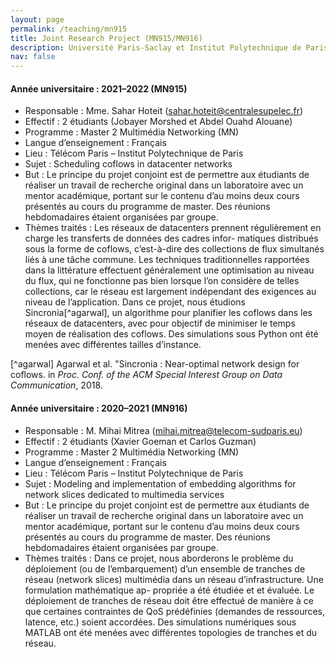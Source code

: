 ```yaml
---
layout: page
permalink: /teaching/mn915
title: Joint Research Project (MN915/MN916)
description: Université Paris-Saclay et Institut Polytechnique de Paris
nav: false
---
```



#### Année universitaire : 2021–2022 (MN915)
* Responsable : Mme. Sahar Hoteit (sahar.hoteit@centralesupelec.fr)
* Effectif : 2 étudiants (Jobayer Morshed et Abdel Ouahd Alouane)
* Programme : Master 2 Multimédia Networking (MN)
* Langue d’enseignement : Français
* Lieu : Télécom Paris – Institut Polytechnique de Paris
* Sujet : Scheduling coflows in datacenter networks
* But : Le principe du projet conjoint est de permettre aux étudiants de réaliser un travail de recherche original dans un
laboratoire avec un mentor académique, portant sur le contenu d’au moins deux cours présentés au cours du programme
de master. Des réunions hebdomadaires étaient organisées par groupe.
* Thèmes traités : Les réseaux de datacenters prennent régulièrement en charge les transferts de données des cadres infor-
matiques distribués sous la forme de coflows, c’est-à-dire des collections de flux simultanés liés à une tâche commune. Les
techniques traditionnelles rapportées dans la littérature effectuent généralement une optimisation au niveau du flux, qui
ne fonctionne pas bien lorsque l’on considère de telles collections, car le réseau est largement indépendant des exigences
au niveau de l’application. Dans ce projet, nous étudions Sincronia[^agarwal], un algorithme pour planifier les coflows dans les
réseaux de datacenters, avec pour objectif de minimiser le temps moyen de réalisation des coflows. Des simulations sous
Python ont été menées avec différentes tailles d’instance.


[^agarwal] Agarwal et al. "Sincronia : Near-optimal network design for coflows. in *Proc. Conf. of the ACM Special Interest Group on Data Communication*, 2018.


#### Année universitaire : 2020–2021 (MN916)
* Responsable : M. Mihai Mitrea (mihai.mitrea@telecom-sudparis.eu)
* Effectif : 2 étudiants (Xavier Goeman et Carlos Guzman)
* Programme : Master 2 Multimédia Networking (MN)
* Langue d’enseignement : Français
* Lieu : Télécom Paris – Institut Polytechnique de Paris
* Sujet : Modeling and implementation of embedding algorithms for network slices dedicated to multimedia services
* But : Le principe du projet conjoint est de permettre aux étudiants de réaliser un travail de recherche original dans un
laboratoire avec un mentor académique, portant sur le contenu d’au moins deux cours présentés au cours du programme
de master. Des réunions hebdomadaires étaient organisées par groupe.
* Thèmes traités : Dans ce projet, nous aborderons le problème du déploiement (ou de l’embarquement) d’un ensemble
de tranches de réseau (network slices) multimédia dans un réseau d’infrastructure. Une formulation mathématique ap-
propriée a été étudiée et et évaluée. Le déploiement de tranches de réseau doit être effectué de manière à ce que certaines
contraintes de QoS prédéfinies (demandes de ressources, latence, etc.) soient accordées. Des simulations numériques
sous MATLAB ont été menées avec différentes topologies de tranches et du réseau.




